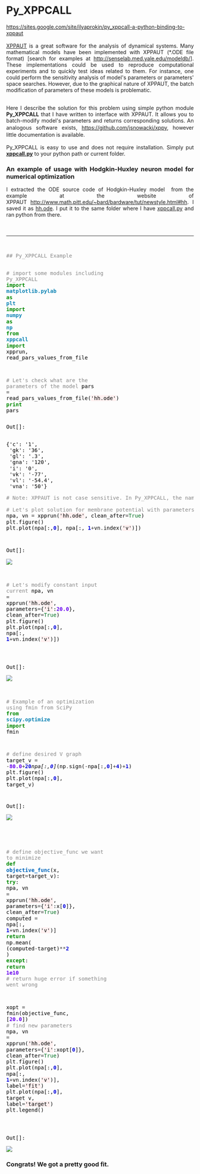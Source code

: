 # Py_XPPCALL
<div style="text-align:justify">

<a href="https://sites.google.com/site/ilyaprokin/py_xppcall-a-python-binding-to-xppaut">https://sites.google.com/site/ilyaprokin/py_xppcall-a-python-binding-to-xppaut</a><br>
<br>
<a href="http://www.math.pitt.edu/~bard/xpp/xpp.html">XPPAUT</a> is a great software for the analysis of dynamical systems. Many mathematical models have been implemented with XPPAUT (*.ODE file format) [search for examples at&nbsp;<a href="http://senselab.med.yale.edu/modeldb/">http://senselab.med.yale.edu/modeldb/</a>]. These implementations could be used to reproduce computational experiments and to quickly test ideas related to them. For instance, one could perform the sensitivity analysis of model's parameters&nbsp;or parameters' space searches. However, due to the graphical nature of XPPAUT,&nbsp;the batch modification of parameters of these models is problematic.&nbsp;
<div><br>
</div>
<div>Here I describe the solution for this problem using simple python module <b>Py_XPPCALL</b> that I have written to interface with XPPAUT. It allows you to batch-modify model's parameters and returns corresponding solutions. An analogous software exists, <a href="https://github.com/jsnowacki/xppy" style="line-height:1.5;background-color:transparent">https://github.com/jsnowacki/xppy</a>, however little documentation is available.</div>
<div><br>
</div>
<div>Py_XPPCALL is easy to use and does not require installation. Simply put <b><a href="https://sites.google.com/site/ilyaprokin/py_xppcall-a-python-binding-to-xppaut/xppcall.py?attredirects=0">xppcall.py</a></b> to your python path or current folder.</div>
<h3>An example of usage with Hodgkin-Huxley neuron model for numerical optimization</h3>
<div>I extracted the ODE source code of Hodgkin-Huxley model &nbsp;from the example at the website of XPPAUT&nbsp;<a href="http://www.math.pitt.edu/~bard/bardware/tut/newstyle.html#hh">http://www.math.pitt.edu/~bard/bardware/tut/newstyle.html#hh</a>. I saved it as <a href="https://sites.google.com/site/ilyaprokin/py_xppcall-a-python-binding-to-xppaut/hh.ode?attredirects=0">hh.ode</a>. I put it to the same folder where I have <a href="https://sites.google.com/site/ilyaprokin/py_xppcall-a-python-binding-to-xppaut/xppcall.py?attredirects=0">xppcall.py</a> and ran python from there.&nbsp;</div>
<div><br>
</div>

</div>

<div><br>
</div>
<hr>
<div><br>
</div>
<div>
<pre style="line-height:16.25px;color:rgb(0,0,0)"><span style="color:rgb(136,136,136)">## Py_XPPCALL Example</span>

<span style="color:rgb(136,136,136)"># import some modules including Py_XPPCALL</span>
<span style="color:rgb(0,136,0);font-weight:bold">import</span> <span style="color:rgb(14,132,181);font-weight:bold">matplotlib.pylab</span> <span style="color:rgb(0,136,0);font-weight:bold">as</span> <span style="color:rgb(14,132,181);font-weight:bold">plt</span>
<span style="color:rgb(0,136,0);font-weight:bold">import</span> <span style="color:rgb(14,132,181);font-weight:bold">numpy</span> <span style="color:rgb(0,136,0);font-weight:bold">as</span> <span style="color:rgb(14,132,181);font-weight:bold">np</span>
<span style="color:rgb(0,136,0);font-weight:bold">from</span> <span style="color:rgb(14,132,181);font-weight:bold">xppcall</span> <span style="color:rgb(0,136,0);font-weight:bold">import</span> <span>xpprun</span><span>,</span> <span>read_pars_values_from_file</span>

<span style="color:rgb(136,136,136)"># Let's check what are the parameters of the model</span>
<span>pars</span> <span style="color:rgb(51,51,51)">=</span> <span>read_pars_values_from_file</span><span>(</span><span style="background-color:rgb(255,240,240)">'hh.ode'</span><span>)</span>
<span style="color:rgb(0,136,0);font-weight:bold">print</span> <span>pars</span>
<br></pre>
<pre><font color="#000000"><span style="line-height:16.25px">Out[]:&nbsp;</span></font></pre>
<pre><font color="#000000"><span style="line-height:16.25px">
{'c': '1',
 'gk': '36',
 'gl': '.3',
 'gna': '120',
 'i': '0',
 'vk': '-77',
 'vl': '-54.4',
 'vna': '50'}</span></font></pre>
<pre style="line-height:16.25px;color:rgb(0,0,0)"><span style="color:rgb(136,136,136)"># Note: XPPAUT is not case sensitive. In Py_XPPCALL, the names of parameters and variables were chosen to be in lower case.</span>

<span style="color:rgb(136,136,136)"># Let's plot solution for membrane potential with parameters specified in .ODE file</span>
<span>npa</span><span>,</span> <span>vn</span> <span style="color:rgb(51,51,51)">=</span> <span>xpprun</span><span>(</span><span style="background-color:rgb(255,240,240)">'hh.ode'</span><span>,</span> <span>clean_after</span><span style="color:rgb(51,51,51)">=</span><span style="color:rgb(0,112,32)">True</span><span>)</span>
<span>plt</span><span style="color:rgb(51,51,51)">.</span><span>figure</span><span>()</span>
<span>plt</span><span style="color:rgb(51,51,51)">.</span><span>plot</span><span>(</span><span>npa</span><span>[:,</span><span style="color:rgb(0,0,221);font-weight:bold">0</span><span>],</span> <span>npa</span><span>[:,</span> <span style="color:rgb(0,0,221);font-weight:bold">1</span><span style="color:rgb(51,51,51)">+</span><span>vn</span><span style="color:rgb(51,51,51)">.</span><span>index</span><span>(</span><span style="background-color:rgb(255,240,240)">'v'</span><span>)])</span>
<br></pre>
<pre style="line-height:16.25px;color:rgb(0,0,0)"><pre style="color:rgb(97,97,97);line-height:21px"><font color="#000000"><span style="line-height:16.25px">Out[]:</span></font></pre><div style="display:block;text-align:left"><a href="https://sites.google.com/site/ilyaprokin/py_xppcall-a-python-binding-to-xppaut/1.png?attredirects=0" imageanchor="1"><img border="0" src="https://sites.google.com/site/ilyaprokin/py_xppcall-a-python-binding-to-xppaut/1.png"></a></div>
<span style="color:rgb(136,136,136)"># Let's modify constant input current</span>
<span>npa</span><span>,</span> <span>vn</span> <span style="color:rgb(51,51,51)">=</span> <span>xpprun</span><span>(</span><span style="background-color:rgb(255,240,240)">'hh.ode'</span><span>,</span> <span>parameters</span><span style="color:rgb(51,51,51)">=</span><span>{</span><span style="background-color:rgb(255,240,240)">'i'</span><span>:</span><span style="color:rgb(102,0,238);font-weight:bold">20.0</span><span>},</span> <span>clean_after</span><span style="color:rgb(51,51,51)">=</span><span style="color:rgb(0,112,32)">True</span><span>)</span>
<span>plt</span><span style="color:rgb(51,51,51)">.</span><span>figure</span><span>()</span>
<span>plt</span><span style="color:rgb(51,51,51)">.</span><span>plot</span><span>(</span><span>npa</span><span>[:,</span><span style="color:rgb(0,0,221);font-weight:bold">0</span><span>],</span> <span>npa</span><span>[:,</span> <span style="color:rgb(0,0,221);font-weight:bold">1</span><span style="color:rgb(51,51,51)">+</span><span>vn</span><span style="color:rgb(51,51,51)">.</span><span>index</span><span>(</span><span style="background-color:rgb(255,240,240)">'v'</span><span>)])</span>
<br></pre>
<pre style="line-height:16.25px;color:rgb(0,0,0)"><pre style="color:rgb(97,97,97);line-height:21px"><font color="#000000"><span style="line-height:16.25px">Out[]:</span></font></pre><div style="display:block;text-align:left"><a href="https://sites.google.com/site/ilyaprokin/py_xppcall-a-python-binding-to-xppaut/2.png?attredirects=0" imageanchor="1"><img border="0" src="https://sites.google.com/site/ilyaprokin/py_xppcall-a-python-binding-to-xppaut/2.png"></a></div>

<span style="color:rgb(136,136,136)"># Example of an optimization using fmin from SciPy</span>
<span style="color:rgb(0,136,0);font-weight:bold">from</span> <span style="color:rgb(14,132,181);font-weight:bold">scipy.optimize</span> <span style="color:rgb(0,136,0);font-weight:bold">import</span> <span>fmin</span>

<span style="color:rgb(136,136,136)"># define desired V graph</span>
<span>target_v</span> <span style="color:rgb(51,51,51)">=</span> <span style="color:rgb(51,51,51)">-</span><span style="color:rgb(102,0,238);font-weight:bold">80.0</span><span style="color:rgb(51,51,51)">+</span><span style="color:rgb(0,0,221);font-weight:bold">20</span><span style="color:rgb(51,51,51)">*</span><span>npa</span><span>[:,</span><span style="color:rgb(0,0,221);font-weight:bold">0</span><span>]</span><span style="color:rgb(51,51,51)">*</span><span>(</span><span>np</span><span style="color:rgb(51,51,51)">.</span><span>sign</span><span>(</span><span style="color:rgb(51,51,51)">-</span><span>npa</span><span>[:,</span><span style="color:rgb(0,0,221);font-weight:bold">0</span><span>]</span><span style="color:rgb(51,51,51)">+</span><span style="color:rgb(0,0,221);font-weight:bold">4</span><span>)</span><span style="color:rgb(51,51,51)">+</span><span style="color:rgb(0,0,221);font-weight:bold">1</span><span>)</span>
<span>plt</span><span style="color:rgb(51,51,51)">.</span><span>figure</span><span>()</span>
<span>plt</span><span style="color:rgb(51,51,51)">.</span><span>plot</span><span>(</span><span>npa</span><span>[:,</span><span style="color:rgb(0,0,221);font-weight:bold">0</span><span>],</span> <span>target_v</span><span>)</span>
<br></pre>
<pre style="line-height:16.25px;color:rgb(0,0,0)"><pre style="color:rgb(97,97,97);line-height:21px"><font color="#000000"><span style="line-height:16.25px">Out[]:</span></font></pre><pre style="color:rgb(97,97,97);line-height:21px"><font color="#000000"><span style="line-height:16.25px"><div style="display:block;text-align:left"><a href="https://sites.google.com/site/ilyaprokin/py_xppcall-a-python-binding-to-xppaut/3.png?attredirects=0" imageanchor="1"><img border="0" src="https://sites.google.com/site/ilyaprokin/py_xppcall-a-python-binding-to-xppaut/3.png"></a></div><br></span></font></pre>
<span style="color:rgb(136,136,136)"># define objective_func we want to minimize</span>
<span style="color:rgb(0,136,0);font-weight:bold">def</span> <span style="color:rgb(0,102,187);font-weight:bold">objective_func</span><span>(</span><span>x</span><span>,</span> <span>target</span><span style="color:rgb(51,51,51)">=</span><span>target_v</span><span>):</span>
    <span style="color:rgb(0,136,0);font-weight:bold">try</span><span>:</span>
        <span>npa</span><span>,</span> <span>vn</span> <span style="color:rgb(51,51,51)">=</span> <span>xpprun</span><span>(</span><span style="background-color:rgb(255,240,240)">'hh.ode'</span><span>,</span> <span>parameters</span><span style="color:rgb(51,51,51)">=</span><span>{</span><span style="background-color:rgb(255,240,240)">'i'</span><span>:</span><span>x</span><span>[</span><span style="color:rgb(0,0,221);font-weight:bold">0</span><span>]},</span> <span>clean_after</span><span style="color:rgb(51,51,51)">=</span><span style="color:rgb(0,112,32)">True</span><span>)</span>
        <span>computed</span> <span style="color:rgb(51,51,51)">=</span> <span>npa</span><span>[:,</span> <span style="color:rgb(0,0,221);font-weight:bold">1</span><span style="color:rgb(51,51,51)">+</span><span>vn</span><span style="color:rgb(51,51,51)">.</span><span>index</span><span>(</span><span style="background-color:rgb(255,240,240)">'v'</span><span>)]</span>
        <span style="color:rgb(0,136,0);font-weight:bold">return</span> <span>np</span><span style="color:rgb(51,51,51)">.</span><span>mean</span><span>(</span> <span>(</span><span>computed</span><span style="color:rgb(51,51,51)">-</span><span>target</span><span>)</span><span style="color:rgb(51,51,51)">**</span><span style="color:rgb(0,0,221);font-weight:bold">2</span> <span>)</span>
    <span style="color:rgb(0,136,0);font-weight:bold">except</span><span>:</span>
        <span style="color:rgb(0,136,0);font-weight:bold">return</span> <span style="color:rgb(102,0,238);font-weight:bold">1e10</span> <span style="color:rgb(136,136,136)"># return huge error if something went wrong</span>

<span>xopt</span> <span style="color:rgb(51,51,51)">=</span> <span>fmin</span><span>(</span><span>objective_func</span><span>,</span> <span>[</span><span style="color:rgb(102,0,238);font-weight:bold">20.0</span><span>])</span> <span style="color:rgb(136,136,136)"># find new parameters</span>
<span>npa</span><span>,</span> <span>vn</span> <span style="color:rgb(51,51,51)">=</span> <span>xpprun</span><span>(</span><span style="background-color:rgb(255,240,240)">'hh.ode'</span><span>,</span> <span>parameters</span><span style="color:rgb(51,51,51)">=</span><span>{</span><span style="background-color:rgb(255,240,240)">'i'</span><span>:</span><span>xopt</span><span>[</span><span style="color:rgb(0,0,221);font-weight:bold">0</span><span>]},</span> <span>clean_after</span><span style="color:rgb(51,51,51)">=</span><span style="color:rgb(0,112,32)">True</span><span>)</span>
<span>plt</span><span style="color:rgb(51,51,51)">.</span><span>figure</span><span>()</span>
<span>plt</span><span style="color:rgb(51,51,51)">.</span><span>plot</span><span>(</span><span>npa</span><span>[:,</span><span style="color:rgb(0,0,221);font-weight:bold">0</span><span>],</span> <span>npa</span><span>[:,</span> <span style="color:rgb(0,0,221);font-weight:bold">1</span><span style="color:rgb(51,51,51)">+</span><span>vn</span><span style="color:rgb(51,51,51)">.</span><span>index</span><span>(</span><span style="background-color:rgb(255,240,240)">'v'</span><span>)],</span> <span>label</span><span style="color:rgb(51,51,51)">=</span><span style="background-color:rgb(255,240,240)">'fit'</span><span>)</span>
<span>plt</span><span style="color:rgb(51,51,51)">.</span><span>plot</span><span>(</span><span>npa</span><span>[:,</span><span style="color:rgb(0,0,221);font-weight:bold">0</span><span>],</span> <span>target_v</span><span>,</span> <span>label</span><span style="color:rgb(51,51,51)">=</span><span style="background-color:rgb(255,240,240)">'target'</span><span>)</span>
<span>plt</span><span style="color:rgb(51,51,51)">.</span><span>legend</span><span>()</span></pre>
<pre style="line-height:16.25px;color:rgb(0,0,0)"><span><br></span></pre>
<pre style="line-height:16.25px;color:rgb(0,0,0)"><span>Out[]:</span></pre>
<pre style="line-height:16.25px;color:rgb(0,0,0)"><span><div style="display:block;text-align:left"><a href="https://sites.google.com/site/ilyaprokin/py_xppcall-a-python-binding-to-xppaut/4.png?attredirects=0" imageanchor="1"><img border="0" src="https://sites.google.com/site/ilyaprokin/py_xppcall-a-python-binding-to-xppaut/4.png"></a></div></span></pre>
<h3>Congrats! We got a pretty good fit.</h3>
</div>

